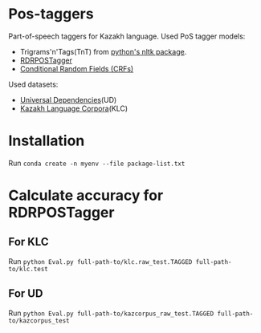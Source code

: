 # Pos-taggers
Part-of-speech taggers for Kazakh language.
Used PoS tagger models:
- Trigrams'n'Tags(TnT) from [python's nltk package](http://www.nltk.org/_modules/nltk/tag/tnt.html).  
- [RDRPOSTagger](http://rdrpostagger.sourceforge.net/)
- [Conditional Random Fields (CRFs)](https://sklearn-crfsuite.readthedocs.io/en/latest/)

Used datasets:
- [Universal Dependencies](https://github.com/UniversalDependencies/UD_Kazakh)(UD)
- [Kazakh Language Corpora](http://kazcorpus.kz/klcweb/en/)(KLC)


# Installation
Run `conda create -n myenv --file package-list.txt`

# Calculate accuracy for RDRPOSTagger
## For KLC
Run `python Eval.py full-path-to/klc.raw_test.TAGGED full-path-to/klc.test`
## For UD
Run `python Eval.py full-path-to/kazcorpus_raw_test.TAGGED full-path-to/kazcorpus_test`
